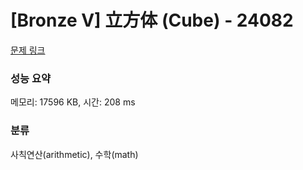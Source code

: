 # [Bronze V] 立方体 (Cube) - 24082 

[문제 링크](https://www.acmicpc.net/problem/24082) 

### 성능 요약

메모리: 17596 KB, 시간: 208 ms

### 분류

사칙연산(arithmetic), 수학(math)

